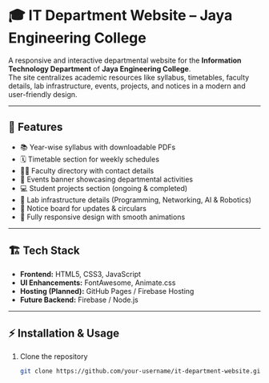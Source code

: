 # 🎓 IT Department Website – Jaya Engineering College  

A responsive and interactive departmental website for the **Information Technology Department** of **Jaya Engineering College**.  
The site centralizes academic resources like syllabus, timetables, faculty details, lab infrastructure, events, projects, and notices in a modern and user-friendly design.  

---

## 🚀 Features  
- 📚 Year-wise syllabus with downloadable PDFs  
- 🗓️ Timetable section for weekly schedules  
- 👨‍🏫 Faculty directory with contact details  
- 🎉 Events banner showcasing departmental activities  
- 💻 Student projects section (ongoing & completed)  
- 🧪 Lab infrastructure details (Programming, Networking, AI & Robotics)  
- 📢 Notice board for updates & circulars  
- 📱 Fully responsive design with smooth animations  

---

## 🏗️ Tech Stack  
- **Frontend:** HTML5, CSS3, JavaScript  
- **UI Enhancements:** FontAwesome, Animate.css  
- **Hosting (Planned):** GitHub Pages / Firebase Hosting  
- **Future Backend:** Firebase / Node.js  

---

## ⚡ Installation & Usage  
1. Clone the repository  
   ```bash
   git clone https://github.com/your-username/it-department-website.git
